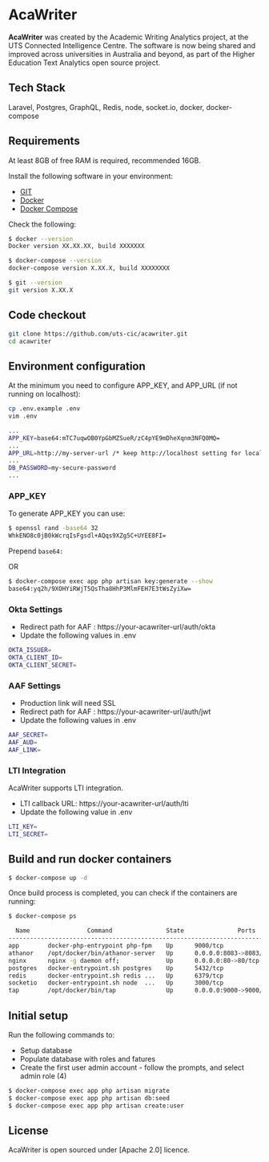 # AcaWriter

<strong>AcaWriter</strong> was created by the Academic Writing Analytics project, at the UTS Connected Intelligence Centre. The software is now being shared and improved across universities in Australia and beyond, as part of the Higher Education Text Analytics open source project.

## Tech Stack

Laravel, Postgres, GraphQL, Redis, node, socket.io, docker, docker-compose

## Requirements

At least 8GB of free RAM is required, recommended 16GB.

Install the following software in your environment:

-   <a href="https://git-scm.com/book/en/v2/Getting-Started-Installing-Git">GIT</a>
-   <a href="https://docs.docker.com/install/">Docker</a>
-   <a href="https://docs.docker.com/compose/install/">Docker Compose</a>

Check the following:

```sh
$ docker --version
Docker version XX.XX.XX, build XXXXXXX

$ docker-compose --version
docker-compose version X.XX.X, build XXXXXXXX

$ git --version
git version X.XX.X
```

## Code checkout

```sh
git clone https://github.com/uts-cic/acawriter.git
cd acawriter
```

## Environment configuration

At the minimum you need to configure APP_KEY, and APP_URL (if not running on localhost):

```sh
cp .env.example .env
vim .env

...
APP_KEY=base64:mTC7uqwOB0YpGbMZSueR/zC4pYE9mDheXqnm3NFQ0MQ=
...
APP_URL=http://my-server-url /* keep http://localhost setting for local setup*/
...
DB_PASSWORD=my-secure-password
...
```

### APP_KEY

To generate APP_KEY you can use:

```sh
$ openssl rand -base64 32
WhkENO8c0jB0kWcrqIsFgsdl+AQqs9XZg5C+UYEE8FI=
```

Prepend `base64:`

OR

```sh
$ docker-compose exec app php artisan key:generate --show
base64:yq2h/9XOHYiRWjT5QsTha8HhP3MlmFEH7E3tWsZyiXw=
```

### Okta Settings

-   Redirect path for AAF : https://your-acawriter-url/auth/okta
-   Update the following values in .env

```sh
OKTA_ISSUER=
OKTA_CLIENT_ID=
OKTA_CLIENT_SECRET=
```

### AAF Settings

-   Production link will need SSL
-   Redirect path for AAF : https://your-acawriter-url/auth/jwt
-   Update the following values in .env

```sh
AAF_SECRET=
AAF_AUD=
AAF_LINK=
```

### LTI Integration

AcaWriter supports LTI integration.

-   LTI callback URL: https://your-acawriter-url/auth/lti
-   Update the following value in .env

```sh
LTI_KEY=
LTI_SECRET=
```

## Build and run docker containers

```sh
$ docker-compose up -d
```

Once build process is completed, you can check if the containers are running:

```sh
$ docker-compose ps

  Name                Command               State               Ports
----------------------------------------------------------------------------------
app        docker-php-entrypoint php-fpm    Up      9000/tcp
athanor    /opt/docker/bin/athanor-server   Up      0.0.0.0:8083->8083/tcp
nginx      nginx -g daemon off;             Up      0.0.0.0:80->80/tcp
postgres   docker-entrypoint.sh postgres    Up      5432/tcp
redis      docker-entrypoint.sh redis ...   Up      6379/tcp
socketio   docker-entrypoint.sh node  ...   Up      3000/tcp
tap        /opt/docker/bin/tap              Up      0.0.0.0:9000->9000/tcp
```

## Initial setup

Run the following commands to:

-   Setup database
-   Populate database with roles and fatures
-   Create the first user admin account - follow the prompts, and select admin role (4)

```sh
$ docker-compose exec app php artisan migrate
$ docker-compose exec app php artisan db:seed
$ docker-compose exec app php artisan create:user
```

## License

AcaWriter is open sourced under [Apache 2.0] licence.
